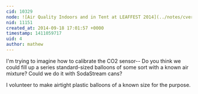 ```yaml
---
cid: 10329
node: ![Air Quality Indoors and in Tent at LEAFFEST 2014](../notes/cversek/09-18-2014/air-quality-indoors-and-in-tent-at-leaffest-2014)
nid: 11151
created_at: 2014-09-18 17:01:57 +0000
timestamp: 1411059717
uid: 4
author: mathew
---
```


I'm trying to imagine how to calibrate the CO2 sensor-- Do you think we could fill up a series standard-sized balloons of some sort with a known air mixture?  Could we do it with SodaStream cans?

I volunteer to make airtight plastic balloons of a known size for the purpose.